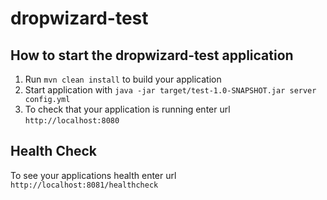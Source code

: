 # dropwizard-test

How to start the dropwizard-test application
---

1. Run `mvn clean install` to build your application
1. Start application with `java -jar target/test-1.0-SNAPSHOT.jar server config.yml`
1. To check that your application is running enter url `http://localhost:8080`

Health Check
---

To see your applications health enter url `http://localhost:8081/healthcheck`
